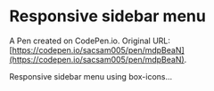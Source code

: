 # Responsive sidebar menu

A Pen created on CodePen.io. Original URL: [https://codepen.io/sacsam005/pen/mdpBeaN](https://codepen.io/sacsam005/pen/mdpBeaN).

Responsive sidebar menu using box-icons...